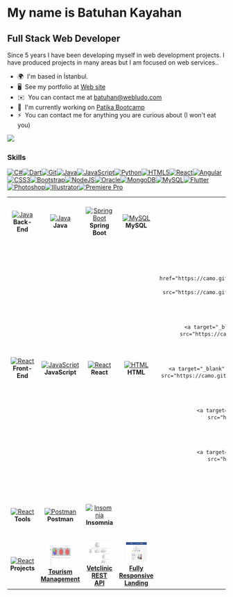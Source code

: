 [](https://user-images.githubusercontent.com/18350557/176309783-0785949b-9127-417c-8b55-ab5a4333674e.gif)My name is Batuhan Kayahan
=======================================================================================================================================

Full Stack Web Developer
------------------------

Since 5 years I have been developing myself in web development projects. I have produced projects in many areas but I am focused on web services..

* 🌍  I'm based in İstanbul.
* 🖥️  See my portfolio at [Web site](http://webludo.com)
* ✉️  You can contact me at [batuhan@webludo.com](mailto:batuhan@webludo.com)
* 🚀  I'm currently working on [Patika Bootcamp](http://patika.dev)
* ⚡  You can contact me for anything you are curious about (I  won't eat you)

<a href="https://www.x.com/batuhan_log" target="_blank" rel="noreferrer"><img
src="https://img.shields.io/twitter/follow/batuhanlog?logo=twitter&style=for-the-badge&color=0891b2&labelColor=1c1917"
/></a>

### Skills


<p align="left">
<a href="https://docs.microsoft.com/en-us/dotnet/csharp/" target="_blank" rel="noreferrer"><img src="https://raw.githubusercontent.com/danielcranney/readme-generator/main/public/icons/skills/csharp-colored.svg" width="36" height="36" alt="C#" /></a><a href="https://dart.dev/" target="_blank" rel="noreferrer"><img src="https://raw.githubusercontent.com/danielcranney/readme-generator/main/public/icons/skills/dart-colored.svg" width="36" height="36" alt="Dart" /></a><a href="https://git-scm.com/" target="_blank" rel="noreferrer"><img src="https://raw.githubusercontent.com/danielcranney/readme-generator/main/public/icons/skills/git-colored.svg" width="36" height="36" alt="Git" /></a><a href="https://www.oracle.com/java/" target="_blank" rel="noreferrer"><img src="https://raw.githubusercontent.com/danielcranney/readme-generator/main/public/icons/skills/java-colored.svg" width="36" height="36" alt="Java" /></a><a href="https://developer.mozilla.org/en-US/docs/Web/JavaScript" target="_blank" rel="noreferrer"><img src="https://raw.githubusercontent.com/danielcranney/readme-generator/main/public/icons/skills/javascript-colored.svg" width="36" height="36" alt="JavaScript" /></a><a href="https://www.python.org/" target="_blank" rel="noreferrer"><img src="https://raw.githubusercontent.com/danielcranney/readme-generator/main/public/icons/skills/python-colored.svg" width="36" height="36" alt="Python" /></a><a href="https://developer.mozilla.org/en-US/docs/Glossary/HTML5" target="_blank" rel="noreferrer"><img src="https://raw.githubusercontent.com/danielcranney/readme-generator/main/public/icons/skills/html5-colored.svg" width="36" height="36" alt="HTML5" /></a><a href="https://reactjs.org/" target="_blank" rel="noreferrer"><img src="https://raw.githubusercontent.com/danielcranney/readme-generator/main/public/icons/skills/react-colored.svg" width="36" height="36" alt="React" /></a><a href="https://angular.io/" target="_blank" rel="noreferrer"><img src="https://raw.githubusercontent.com/danielcranney/readme-generator/main/public/icons/skills/angularjs-colored.svg" width="36" height="36" alt="Angular" /></a><a href="https://www.w3.org/TR/CSS/#css" target="_blank" rel="noreferrer"><img src="https://raw.githubusercontent.com/danielcranney/readme-generator/main/public/icons/skills/css3-colored.svg" width="36" height="36" alt="CSS3" /></a><a href="https://getbootstrap.com/" target="_blank" rel="noreferrer"><img src="https://raw.githubusercontent.com/danielcranney/readme-generator/main/public/icons/skills/bootstrap-colored.svg" width="36" height="36" alt="Bootstrap" /></a><a href="https://nodejs.org/en/" target="_blank" rel="noreferrer"><img src="https://raw.githubusercontent.com/danielcranney/readme-generator/main/public/icons/skills/nodejs-colored.svg" width="36" height="36" alt="NodeJS" /></a><a href="https://www.oracle.com/uk/index.html" target="_blank" rel="noreferrer"><img src="https://raw.githubusercontent.com/danielcranney/readme-generator/main/public/icons/skills/oracle-colored.svg" width="36" height="36" alt="Oracle" /></a><a href="https://www.mongodb.com/" target="_blank" rel="noreferrer"><img src="https://raw.githubusercontent.com/danielcranney/readme-generator/main/public/icons/skills/mongodb-colored.svg" width="36" height="36" alt="MongoDB" /></a><a href="https://www.mysql.com/" target="_blank" rel="noreferrer"><img src="https://raw.githubusercontent.com/danielcranney/readme-generator/main/public/icons/skills/mysql-colored.svg" width="36" height="36" alt="MySQL" /></a><a href="https://flutter.dev/" target="_blank" rel="noreferrer"><img src="https://raw.githubusercontent.com/danielcranney/readme-generator/main/public/icons/skills/flutter-colored.svg" width="36" height="36" alt="Flutter" /></a><a href="https://www.adobe.com/uk/products/photoshop.html" target="_blank" rel="noreferrer"><img src="https://raw.githubusercontent.com/danielcranney/readme-generator/main/public/icons/skills/photoshop-colored.svg" width="36" height="36" alt="Photoshop" /></a><a href="https://www.adobe.com/uk/products/illustrator.html" target="_blank" rel="noreferrer"><img src="https://raw.githubusercontent.com/danielcranney/readme-generator/main/public/icons/skills/illustrator-colored.svg" width="36" height="36" alt="Illustrator" /></a><a href="https://www.adobe.com/uk/products/premiere.html" target="_blank" rel="noreferrer"><img src="https://raw.githubusercontent.com/danielcranney/readme-generator/main/public/icons/skills/premierepro-colored.svg" width="36" height="36" alt="Premiere Pro" /></a>
</p>


<table>
  <tbody><tr>
    <td align="center" height="108" width="108">
      <a target="_blank" rel="noopener noreferrer nofollow" href="https://camo.githubusercontent.com/d6e39d6e43cca72eeb3d5e2f475bbfcbd54ca2f0da7b39fd9aa5dbb72c7e16a6/68747470733a2f2f7374617469632e7665637465657a792e636f6d2f73797374656d2f7265736f75726365732f70726576696577732f3032302f3132312f3437342f6f726967696e616c2f6261636b656e642d69636f6e2d64657369676e2d667265652d766563746f722e6a7067"><img src="https://camo.githubusercontent.com/d6e39d6e43cca72eeb3d5e2f475bbfcbd54ca2f0da7b39fd9aa5dbb72c7e16a6/68747470733a2f2f7374617469632e7665637465657a792e636f6d2f73797374656d2f7265736f75726365732f70726576696577732f3032302f3132312f3437342f6f726967696e616c2f6261636b656e642d69636f6e2d64657369676e2d667265652d766563746f722e6a7067" width="48" height="48" alt="Java" data-canonical-src="https://static.vecteezy.com/system/resources/previews/020/121/474/original/backend-icon-design-free-vector.jpg" style="max-width: 100%;"></a>
      <br><strong>Back-End</strong>
    </td>
    <td align="center" height="108" width="108">
      <a target="_blank" rel="noopener noreferrer nofollow" href="https://camo.githubusercontent.com/7d4f73e2405350974a916ee8f1fe9372c6342c1897a68da7ad58fed1c73d2a8d/68747470733a2f2f63646e2e6a7364656c6976722e6e65742f67682f64657669636f6e732f64657669636f6e2f69636f6e732f6a6176612f6a6176612d6f726967696e616c2d776f72646d61726b2e737667"><img src="https://camo.githubusercontent.com/7d4f73e2405350974a916ee8f1fe9372c6342c1897a68da7ad58fed1c73d2a8d/68747470733a2f2f63646e2e6a7364656c6976722e6e65742f67682f64657669636f6e732f64657669636f6e2f69636f6e732f6a6176612f6a6176612d6f726967696e616c2d776f72646d61726b2e737667" width="48" height="48" alt="Java" data-canonical-src="https://cdn.jsdelivr.net/gh/devicons/devicon/icons/java/java-original-wordmark.svg" style="max-width: 100%;"></a>
      <br><strong>Java</strong>
    </td>
    <td align="center" height="108" width="108">
      <a target="_blank" rel="noopener noreferrer nofollow" href="https://camo.githubusercontent.com/a39c3862b4108d4eeff39b2b72dd313f96006f0ebde6323fecb79e977657b0d6/68747470733a2f2f63646e2e6a7364656c6976722e6e65742f67682f64657669636f6e732f64657669636f6e2f69636f6e732f737072696e672f737072696e672d6f726967696e616c2e737667"><img src="https://camo.githubusercontent.com/a39c3862b4108d4eeff39b2b72dd313f96006f0ebde6323fecb79e977657b0d6/68747470733a2f2f63646e2e6a7364656c6976722e6e65742f67682f64657669636f6e732f64657669636f6e2f69636f6e732f737072696e672f737072696e672d6f726967696e616c2e737667" width="48" height="48" alt="Spring Boot" data-canonical-src="https://cdn.jsdelivr.net/gh/devicons/devicon/icons/spring/spring-original.svg" style="max-width: 100%;"></a>
      <br><strong>Spring Boot</strong>
    </td>
    <td align="center" height="108" width="108">
      <a target="_blank" rel="noopener noreferrer nofollow" href="https://camo.githubusercontent.com/e8a5f4b9b8dd4744587a8107387603fcee2dfae96a34f75a867641bcea088113/68747470733a2f2f63646e2e6a7364656c6976722e6e65742f67682f64657669636f6e732f64657669636f6e2f69636f6e732f6d7973716c2f6d7973716c2d6f726967696e616c2d776f72646d61726b2e737667"><img src="https://camo.githubusercontent.com/e8a5f4b9b8dd4744587a8107387603fcee2dfae96a34f75a867641bcea088113/68747470733a2f2f63646e2e6a7364656c6976722e6e65742f67682f64657669636f6e732f64657669636f6e2f69636f6e732f6d7973716c2f6d7973716c2d6f726967696e616c2d776f72646d61726b2e737667" width="48" height="48" alt="MySQL" data-canonical-src="https://cdn.jsdelivr.net/gh/devicons/devicon/icons/mysql/mysql-original-wordmark.svg" style="max-width: 100%;"></a>
      <br><strong>MySQL</strong>
    </td>
    <td align="center" height="108" width="108">
      <a target="_blank" rel="noopener noreferrer nofollow" href="https://camo.githubusercontent.com/2facb89b414f4beb89250ff00956b210e030d79c1c78489e555fc2921e158b8a/68747470733a2f2f63646e2e6a7364656c6976722e6e65742f67682f64657669636f6e732f64657669636f6e2f69636f6e732f706f737467726573716c2f706f737467726573716c2d6f726967696e616c2e737667"><img src="https://camo.githubusercontent.com/2facb89b414f4beb89250ff00956b210e030d79c1c78489e555fc2921e158b8a/68747470733a2f2f63646e2e6a7364656c6976722e6e65742f67682f64657669636f6e732f64657669636f6e2f69636f6e732f706f737467726573716c2f706f737467726573716c2d6f726967696e616c2e737667" width="48" height="48" alt="PostgreSQL" data-canonical-src="https://cdn.jsdelivr.net/gh/devicons/devicon/icons/postgresql/postgresql-original.svg" style="max-width: 100%;"></a>
      <br><strong>PostgreSQL</strong>
    </td>
    <td align="center" height="108" width="108">
      <a target="_blank" rel="noopener noreferrer nofollow" href="https://camo.githubusercontent.com/756264bb9498e7617bc8a0d7d3156633bf6dfc72c27cbda03bdef07d260beb3b/68747470733a2f2f63646e2e6a7364656c6976722e6e65742f67682f64657669636f6e732f64657669636f6e2f69636f6e732f6d6f6e676f64622f6d6f6e676f64622d6f726967696e616c2d776f72646d61726b2e737667"><img src="https://camo.githubusercontent.com/756264bb9498e7617bc8a0d7d3156633bf6dfc72c27cbda03bdef07d260beb3b/68747470733a2f2f63646e2e6a7364656c6976722e6e65742f67682f64657669636f6e732f64657669636f6e2f69636f6e732f6d6f6e676f64622f6d6f6e676f64622d6f726967696e616c2d776f72646d61726b2e737667" width="48" height="48" alt="MongoDB" data-canonical-src="https://cdn.jsdelivr.net/gh/devicons/devicon/icons/mongodb/mongodb-original-wordmark.svg" style="max-width: 100%;"></a>
      <br><strong>MongoDB</strong>
    </td>
    <td align="center" height="108" width="108">
      <a target="_blank" rel="noopener noreferrer nofollow" href="https://camo.githubusercontent.com/15fb6fc78b02b700c88462610068c62a1d666ba11d01a8c4dfef797490f80ac0/68747470733a2f2f63646e2e6a7364656c6976722e6e65742f67682f64657669636f6e732f64657669636f6e2f69636f6e732f646f636b65722f646f636b65722d6f726967696e616c2d776f72646d61726b2e737667"><img src="https://camo.githubusercontent.com/15fb6fc78b02b700c88462610068c62a1d666ba11d01a8c4dfef797490f80ac0/68747470733a2f2f63646e2e6a7364656c6976722e6e65742f67682f64657669636f6e732f64657669636f6e2f69636f6e732f646f636b65722f646f636b65722d6f726967696e616c2d776f72646d61726b2e737667" width="48" height="48" alt="Docker" data-canonical-src="https://cdn.jsdelivr.net/gh/devicons/devicon/icons/docker/docker-original-wordmark.svg" style="max-width: 100%;"></a>
      <br><strong>Docker</strong>
    </td>
  </tr>
  <tr>
    <td align="center" height="108" width="108">
      <a target="_blank" rel="noopener noreferrer nofollow" href="https://camo.githubusercontent.com/e1293b64887912be3a59d1ceb37b4f5485c3d76a26c0f0f584dfab8a706ff802/68747470733a2f2f7777772e706e676974656d2e636f6d2f70696d67732f6d2f3536312d353631353131385f66726f6e742d656e642d646576656c6f706d656e742d69636f6e2d636c69706172742d706e672d646f776e6c6f61642d7472616e73706172656e742e706e67"><img src="https://camo.githubusercontent.com/e1293b64887912be3a59d1ceb37b4f5485c3d76a26c0f0f584dfab8a706ff802/68747470733a2f2f7777772e706e676974656d2e636f6d2f70696d67732f6d2f3536312d353631353131385f66726f6e742d656e642d646576656c6f706d656e742d69636f6e2d636c69706172742d706e672d646f776e6c6f61642d7472616e73706172656e742e706e67" width="48" height="48" alt="React" data-canonical-src="https://www.pngitem.com/pimgs/m/561-5615118_front-end-development-icon-clipart-png-download-transparent.png" style="max-width: 100%;"></a>
      <br><strong>Front-End</strong>
    </td>
    <td align="center" height="108" width="108">
      <a target="_blank" rel="noopener noreferrer nofollow" href="https://camo.githubusercontent.com/16bbe3c62e06c0099a8bd86816b7993b3eb49d8cd21eb74c7bff7db7dc3787b7/68747470733a2f2f63646e2e6a7364656c6976722e6e65742f67682f64657669636f6e732f64657669636f6e2f69636f6e732f6a6176617363726970742f6a6176617363726970742d6f726967696e616c2e737667"><img src="https://camo.githubusercontent.com/16bbe3c62e06c0099a8bd86816b7993b3eb49d8cd21eb74c7bff7db7dc3787b7/68747470733a2f2f63646e2e6a7364656c6976722e6e65742f67682f64657669636f6e732f64657669636f6e2f69636f6e732f6a6176617363726970742f6a6176617363726970742d6f726967696e616c2e737667" width="48" height="48" alt="JavaScript" data-canonical-src="https://cdn.jsdelivr.net/gh/devicons/devicon/icons/javascript/javascript-original.svg" style="max-width: 100%;"></a>
      <br><strong>JavaScript</strong>
    </td>
    <td align="center" height="108" width="108">
      <a target="_blank" rel="noopener noreferrer nofollow" href="https://camo.githubusercontent.com/df3d141f148b528232101bccd5197b384b7e5c4e8baf43a243065cbe5a8a8195/68747470733a2f2f63646e2e6a7364656c6976722e6e65742f67682f64657669636f6e732f64657669636f6e2f69636f6e732f72656163742f72656163742d6f726967696e616c2d776f72646d61726b2e737667"><img src="https://camo.githubusercontent.com/df3d141f148b528232101bccd5197b384b7e5c4e8baf43a243065cbe5a8a8195/68747470733a2f2f63646e2e6a7364656c6976722e6e65742f67682f64657669636f6e732f64657669636f6e2f69636f6e732f72656163742f72656163742d6f726967696e616c2d776f72646d61726b2e737667" width="48" height="48" alt="React" data-canonical-src="https://cdn.jsdelivr.net/gh/devicons/devicon/icons/react/react-original-wordmark.svg" style="max-width: 100%;"></a>
      <br><strong>React</strong>
    </td>
       <td align="center" height="108" width="108">
      <a target="_blank" rel="noopener noreferrer nofollow" href="https://camo.githubusercontent.com/7dde8da81212fbf7b9018760a7d44c9c8f7aad8f995bbfd51968165b87f913c9/68747470733a2f2f63646e2e6a7364656c6976722e6e65742f67682f64657669636f6e732f64657669636f6e2f69636f6e732f68746d6c352f68746d6c352d6f726967696e616c2d776f72646d61726b2e737667"><img src="https://camo.githubusercontent.com/7dde8da81212fbf7b9018760a7d44c9c8f7aad8f995bbfd51968165b87f913c9/68747470733a2f2f63646e2e6a7364656c6976722e6e65742f67682f64657669636f6e732f64657669636f6e2f69636f6e732f68746d6c352f68746d6c352d6f726967696e616c2d776f72646d61726b2e737667" width="48" height="48" alt="HTML" data-canonical-src="https://cdn.jsdelivr.net/gh/devicons/devicon/icons/html5/html5-original-wordmark.svg" style="max-width: 100%;"></a>
      <br><strong>HTML</strong>
    </td>
       <td align="center" height="108" width="108">
      <a target="_blank" rel="noopener noreferrer nofollow" href="https://camo.githubusercontent.com/cd402acee67bfaf3560634ed1b236cb3d330dcee7f0b5aec2ad98c435e852c7b/68747470733a2f2f63646e2e6a7364656c6976722e6e65742f67682f64657669636f6e732f64657669636f6e2f69636f6e732f637373332f637373332d6f726967696e616c2d776f72646d61726b2e737667"><img src="https://camo.githubusercontent.com/cd402acee67bfaf3560634ed1b236cb3d330dcee7f0b5aec2ad98c435e852c7b/68747470733a2f2f63646e2e6a7364656c6976722e6e65742f67682f64657669636f6e732f64657669636f6e2f69636f6e732f637373332f637373332d6f726967696e616c2d776f72646d61726b2e737667" width="48" height="48" alt="CSS" data-canonical-src="https://cdn.jsdelivr.net/gh/devicons/devicon/icons/css3/css3-original-wordmark.svg" style="max-width: 100%;"></a>
    
    <td align="center" height="108" width="108">
      <a target="_blank" rel="noopener noreferrer nofollow" href="https://camo.githubusercontent.com/b62b576685bdeddc6f8cede4611f959f36a423f3ea83c2f982f2df165500099e/68747470733a2f2f7374617469632e7665637465657a792e636f6d2f73797374656d2f7265736f75726365732f70726576696577732f3031352f3737312f3732392f6e6f6e5f32782f75692d75782d64657369676e65722d69636f6e2d64657369676e2d667265652d766563746f722e6a7067"><img src="https://camo.githubusercontent.com/b62b576685bdeddc6f8cede4611f959f36a423f3ea83c2f982f2df165500099e/68747470733a2f2f7374617469632e7665637465657a792e636f6d2f73797374656d2f7265736f75726365732f70726576696577732f3031352f3737312f3732392f6e6f6e5f32782f75692d75782d64657369676e65722d69636f6e2d64657369676e2d667265652d766563746f722e6a7067" width="48" height="48" alt="React" data-canonical-src="https://static.vecteezy.com/system/resources/previews/015/771/729/non_2x/ui-ux-designer-icon-design-free-vector.jpg" style="max-width: 100%;"></a>
      <br><strong>UI / UX</strong>
    </td>
    <td align="center" height="108" width="108">
      <a target="_blank" rel="noopener noreferrer nofollow" href="https://camo.githubusercontent.com/fe935c49616d00aafb34b90f515990dc167136f740918c5cf7d9a52ae2639ea4/68747470733a2f2f63646e2e6a7364656c6976722e6e65742f67682f64657669636f6e732f64657669636f6e2f69636f6e732f70686f746f73686f702f70686f746f73686f702d6c696e652e737667"><img src="https://camo.githubusercontent.com/fe935c49616d00aafb34b90f515990dc167136f740918c5cf7d9a52ae2639ea4/68747470733a2f2f63646e2e6a7364656c6976722e6e65742f67682f64657669636f6e732f64657669636f6e2f69636f6e732f70686f746f73686f702f70686f746f73686f702d6c696e652e737667" width="48" height="48" alt="Adobe Photoshop" data-canonical-src="https://cdn.jsdelivr.net/gh/devicons/devicon/icons/photoshop/photoshop-line.svg" style="max-width: 100%;"></a>
      <br><strong>Adobe Photoshop</strong>
    </td>
    <td align="center" height="108" width="108">
      <a target="_blank" rel="noopener noreferrer nofollow" href="https://camo.githubusercontent.com/5e044f9dd18cae1bee30b57bc1fa9a57b892a995ac58bf7c5f95a66204398fe9/68747470733a2f2f63646e2e6a7364656c6976722e6e65742f67682f64657669636f6e732f64657669636f6e2f69636f6e732f696c6c7573747261746f722f696c6c7573747261746f722d706c61696e2e737667"><img src="https://camo.githubusercontent.com/5e044f9dd18cae1bee30b57bc1fa9a57b892a995ac58bf7c5f95a66204398fe9/68747470733a2f2f63646e2e6a7364656c6976722e6e65742f67682f64657669636f6e732f64657669636f6e2f69636f6e732f696c6c7573747261746f722f696c6c7573747261746f722d706c61696e2e737667" width="48" height="48" alt="Adobe Illustrator" data-canonical-src="https://cdn.jsdelivr.net/gh/devicons/devicon/icons/illustrator/illustrator-plain.svg" style="max-width: 100%;"></a>
      <br><strong>Adobe Illustrator</strong>
    </td>
    <td align="center" height="108" width="108">
      <a target="_blank" rel="noopener noreferrer nofollow" href="https://camo.githubusercontent.com/ed47f0f755af99512e337acaac94a098af5f75e3bd2dfd67f940a226957cb908/68747470733a2f2f63646e2e6a7364656c6976722e6e65742f67682f64657669636f6e732f64657669636f6e2f69636f6e732f63616e76612f63616e76612d6f726967696e616c2e737667"><img src="https://camo.githubusercontent.com/ed47f0f755af99512e337acaac94a098af5f75e3bd2dfd67f940a226957cb908/68747470733a2f2f63646e2e6a7364656c6976722e6e65742f67682f64657669636f6e732f64657669636f6e2f69636f6e732f63616e76612f63616e76612d6f726967696e616c2e737667" width="48" height="48" alt="Canva" data-canonical-src="https://cdn.jsdelivr.net/gh/devicons/devicon/icons/canva/canva-original.svg" style="max-width: 100%;"></a>
      <br><strong> Canva</strong>
    </td>
    <td align="center" height="108" width="108">
      <a target="_blank" rel="noopener noreferrer nofollow" href="https://camo.githubusercontent.com/a37232e5d1c5536ee1d8b7f6529c466ec40fe414d01ff456467219e3372dbffb/68747470733a2f2f63646e2e6a7364656c6976722e6e65742f67682f64657669636f6e732f64657669636f6e2f69636f6e732f6669676d612f6669676d612d6f726967696e616c2e737667"><img src="https://camo.githubusercontent.com/a37232e5d1c5536ee1d8b7f6529c466ec40fe414d01ff456467219e3372dbffb/68747470733a2f2f63646e2e6a7364656c6976722e6e65742f67682f64657669636f6e732f64657669636f6e2f69636f6e732f6669676d612f6669676d612d6f726967696e616c2e737667" width="48" height="48" alt="Figma" data-canonical-src="https://cdn.jsdelivr.net/gh/devicons/devicon/icons/figma/figma-original.svg" style="max-width: 100%;"></a>
      <br><strong>Figma</strong>
    </td>
  </tr>
  <tr>
    <td align="center" height="108" width="108">
      <a target="_blank" rel="noopener noreferrer nofollow" href="https://camo.githubusercontent.com/7f9e136889848bb6d39bfb742e813e2cca26c3bcee2305ee334381a17d0c4bf3/68747470733a2f2f706e672e706e67747265652e636f6d2f706e672d636c69706172742f32303139313032372f6f75726d69642f706e67747265652d746f6f6c2d69636f6e2d706e672d696d6167655f313836393831382e6a7067"><img src="https://camo.githubusercontent.com/7f9e136889848bb6d39bfb742e813e2cca26c3bcee2305ee334381a17d0c4bf3/68747470733a2f2f706e672e706e67747265652e636f6d2f706e672d636c69706172742f32303139313032372f6f75726d69642f706e67747265652d746f6f6c2d69636f6e2d706e672d696d6167655f313836393831382e6a7067" width="48" height="48" alt="React" data-canonical-src="https://png.pngtree.com/png-clipart/20191027/ourmid/pngtree-tool-icon-png-image_1869818.jpg" style="max-width: 100%;"></a>
      <br><strong>Tools</strong>
    </td>
    <td align="center" height="108" width="108">
      <a target="_blank" rel="noopener noreferrer nofollow" href="https://camo.githubusercontent.com/e55997cf46d5b05415a4eefb8beea6285b3989c5a60cac82a459addea5b0103e/68747470733a2f2f63646e2e776f726c64766563746f726c6f676f2e636f6d2f6c6f676f732f706f73746d616e2e737667"><img src="https://camo.githubusercontent.com/e55997cf46d5b05415a4eefb8beea6285b3989c5a60cac82a459addea5b0103e/68747470733a2f2f63646e2e776f726c64766563746f726c6f676f2e636f6d2f6c6f676f732f706f73746d616e2e737667" width="48" height="48" alt="Postman" data-canonical-src="https://cdn.worldvectorlogo.com/logos/postman.svg" style="max-width: 100%;"></a>
      <br><strong>Postman</strong>
    </td>
    <td align="center" height="108" width="108">
      <a target="_blank" rel="noopener noreferrer nofollow" href="https://camo.githubusercontent.com/3bf7f468264014b2b8417adda7927aabbe21520d5b0d372f8d37813bd00681f6/68747470733a2f2f7374617469632d30302e69636f6e6475636b2e636f6d2f6173736574732e30302f617070732d696e736f6d6e69612d69636f6e2d353132783531322d647365327030666d2e706e67"><img src="https://camo.githubusercontent.com/3bf7f468264014b2b8417adda7927aabbe21520d5b0d372f8d37813bd00681f6/68747470733a2f2f7374617469632d30302e69636f6e6475636b2e636f6d2f6173736574732e30302f617070732d696e736f6d6e69612d69636f6e2d353132783531322d647365327030666d2e706e67" width="48" height="48" alt="Insomnia" data-canonical-src="https://static-00.iconduck.com/assets.00/apps-insomnia-icon-512x512-dse2p0fm.png" style="max-width: 100%;"></a>
      <br><strong>Insomnia</strong>
    </td>
    
  </tr>
  <tr>
    <td align="center" height="108" width="108">
      <a target="_blank" rel="noopener noreferrer nofollow" href="https://camo.githubusercontent.com/4213ee3048e912ddefc36b6aca8160a59d5cb551939cb70e3b7d1550f86b6c12/68747470733a2f2f7374617469632e7665637465657a792e636f6d2f73797374656d2f7265736f75726365732f70726576696577732f3030332f3733382f3337302f6e6f6e5f32782f6d616e6167656d656e742d70726f6a6563742d69636f6e2d667265652d766563746f722e6a7067"><img src="https://camo.githubusercontent.com/4213ee3048e912ddefc36b6aca8160a59d5cb551939cb70e3b7d1550f86b6c12/68747470733a2f2f7374617469632e7665637465657a792e636f6d2f73797374656d2f7265736f75726365732f70726576696577732f3030332f3733382f3337302f6e6f6e5f32782f6d616e6167656d656e742d70726f6a6563742d69636f6e2d667265652d766563746f722e6a7067" width="48" height="48" alt="React" data-canonical-src="https://static.vecteezy.com/system/resources/previews/003/738/370/non_2x/management-project-icon-free-vector.jpg" style="max-width: 100%;"></a>
      <br><strong>Projects</strong>
    </td>
    <td align="center" height="108" width="108">
      <a href="https://github.com/Bpolat0/TourismManagement">
      <img src="https://github.com/Bpolat0/TourismManagement/raw/master/src/media/dashboard_light.png" width="48" height="48" alt="Postman" style="max-width: 100%;">
      <br><strong>Tourism Management</strong>
    </a></td>
    <td align="center" height="108" width="108">
      <a href="https://github.com/Bpolat0/vetclinic">
      <img src="https://github.com/Bpolat0/vetclinic/raw/master/src/media/entity_relationship_diagram.svg" width="48" height="48" alt="Insomnia" style="max-width: 100%;">
      <br><strong>Vetclinic REST API</strong>
    </a></td>
    <td align="center" height="108" width="108">
      <a href="https://github.com/Bpolat0/Full-Responsive_Sport-Center-Landing-Page?tab=readme-ov-file">
      <img src="https://github.com/Bpolat0/Full-Responsive_Sport-Center-Landing-Page/raw/master/images/project/classes-section.png" width="48" height="48" alt="Landing Page" style="max-width: 100%;">
      <br><strong>Fully Responsive Landing</strong> 
    </a></td>
         <td align="center" height="108" width="108">
      <a href="https://github.com/Bpolat0/SpendBillGatesMoney">
      <img src="https://github.com/Bpolat0/SpendBillGatesMoney/raw/master/Images/ProjectScreenShots/header-section.png" width="48" height="48" alt="React" style="max-width: 100%;">
      <br><strong>React - Spend Bill Gates Money</strong> 
    </a></td>
    
  </tr>
</tbody></table>
